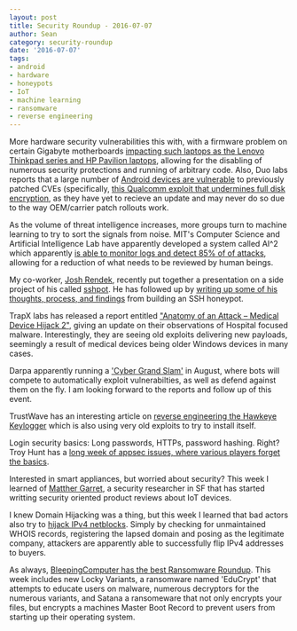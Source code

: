```yaml
---
layout: post
title: Security Roundup - 2016-07-07
author: Sean
category: security-roundup
date: '2016-07-07'
tags:
- android
- hardware
- honeypots
- IoT
- machine learning
- ransomware
- reverse engineering
---
```


More hardware security vulnerabilities this with, with a firmware problem on certain Gigabyte motherboards [impacting such laptops as the Lenovo Thinkpad series and HP Pavilion laptops](https://threatpost.com/scope-of-thinkpwn-uefi-zero-day-expands/119027/), allowing for the disabling of numerous security protections and running of arbitrary code. Also, Duo labs reports that a large number of [Android devices are vulnerable](https://duo.com/blog/thirty-percent-of-android-devices-susceptible-to-24-critical-vulnerabilities) to previously patched CVEs (specifically, [this Qualcomm exploit that undermines full disk encryption](https://bits-please.blogspot.com/2016/06/extracting-qualcomms-keymaster-keys.html), as they have yet to recieve an update and may never do so due to the way OEM/carrier patch rollouts work.

As the volume of threat intelligence increases, more groups turn to machine learning to try to sort the signals from noise. MIT's Computer Science and Artificial Intelligence Lab have apparently developed a system called AI^2 which apparently [is able to monitor logs and detect 85% of of attacks](https://techcrunch.com/2016/07/01/exploiting-machine-learning-in-cybersecurity/), allowing for a reduction of what needs to be reviewed by human beings.

My co-worker, [Josh Rendek](https://github.com/joshrendek), recently put together a presentation on a side project of his called [sshpot](sshpot.com). He has followed up by [writing up some of his thoughts, process, and findings](https://joshrendek.com/2016/06/building-honeypots-and-analyzing-linux-malware/) from building an SSH honeypot.

TrapX labs has released a report entitled ["Anatomy of an Attack – Medical Device Hijack 2"](http://trapx.com/trapx-labs-discovers-new-medical-hijack-attacks-targeting-hospital-devices-2/), giving an update on their observations of Hospital focused malware. Interestingly, they are seeing old exploits delivering new payloads, seemingly a result of medical devices being older Windows devices in many cases.

Darpa apparently running a ['Cyber Grand Slam'](http://www.wired.com/2016/07/__trashed-19/) in August, where bots will compete to automatically exploit vulnerabilties, as well as defend against them on the fly. I am looking forward to the reports and follow up of this event.

TrustWave has an interesting article on [reverse engineering the Hawkeye Keylogger](https://www.trustwave.com/Resources/SpiderLabs-Blog/How-I-Cracked-a-Keylogger-and-Ended-Up-in-Someone-s-Inbox/) which is also using very old exploits to try to install itself.

Login security basics: Long passwords, HTTPs, password hashing. Right? Troy Hunt has a [long week of appsec issues, where various players forget the basics](https://www.troyhunt.com/security-insanity-how-we-keep-failing-at-the-basics/).

Interested in smart appliances, but worried about security? This week I learned of [Matther Garret](https://www.amazon.com/gp/pdp/profile/A2GFJ3D17SCEOX/ref=cm_cr_rdp_pdp), a security researcher in SF that has started writting security oriented product reviews about IoT devices.

I knew Domain Hijacking was a thing, but this week I learned that bad actors also try to [hijack IPv4 netblocks](https://www.schneier.com/blog/archives/2016/06/fraudsters_are_.html). Simply by checking for unmaintained WHOIS records, registering the lapsed domain and posing as the legitimate company, attackers are apparently able to successfully flip IPv4 addresses to buyers.

As always, [BleepingComputer has the best Ransomware Roundup](http://www.bleepingcomputer.com/news/security/the-week-in-ransomware-july-1-2016-bart-wildfire-locky-and-more/). This week includes new Locky Variants, a ransomware named 'EduCrypt' that attempts to educate users on malware, numerous decryptors for the numerous variants, and Satana a ransomeware that not only encrypts your files, but encrypts a machines Master Boot Record to prevent users from starting up their operating system.
